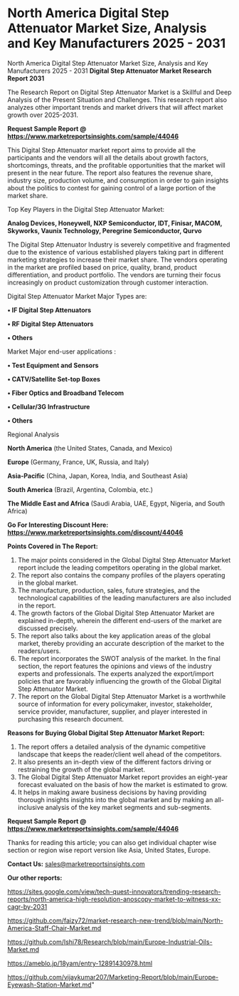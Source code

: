 # North America Digital Step Attenuator Market Size, Analysis and Key Manufacturers 2025 - 2031
North America Digital Step Attenuator Market Size, Analysis and Key Manufacturers 2025 - 2031
<strong>Digital Step Attenuator Market Research Report 2031</strong>

The Research Report on Digital Step Attenuator Market is a Skillful and Deep Analysis of the Present Situation and Challenges. This research report also analyzes other important trends and market drivers that will affect market growth over 2025-2031.

<strong>Request Sample Report @ <a href=https://www.marketreportsinsights.com/sample/44046>https://www.marketreportsinsights.com/sample/44046</a></strong>

This Digital Step Attenuator market report aims to provide all the participants and the vendors will all the details about growth factors, shortcomings, threats, and the profitable opportunities that the market will present in the near future. The report also features the revenue share, industry size, production volume, and consumption in order to gain insights about the politics to contest for gaining control of a large portion of the market share.

Top Key Players in the Digital Step Attenuator Market:

<strong>Analog Devices, Honeywell, NXP Semiconductor, IDT, Finisar, MACOM, Skyworks, Vaunix Technology, Peregrine Semiconductor, Qurvo</strong>

The Digital Step Attenuator Industry is severely competitive and fragmented due to the existence of various established players taking part in different marketing strategies to increase their market share. The vendors operating in the market are profiled based on price, quality, brand, product differentiation, and product portfolio. The vendors are turning their focus increasingly on product customization through customer interaction.

Digital Step Attenuator Market Major Types are:

<strong>•  IF Digital Step Attenuators

•  RF Digital Step Attenuators

•  Others</strong>

Market Major end-user applications :

<strong>•  Test Equipment and Sensors

•  CATV/Satellite Set-top Boxes

•  Fiber Optics and Broadband Telecom

•  Cellular/3G Infrastructure

•  Others</strong>

Regional Analysis

</u><strong><b>North America</b></strong> (the United States, Canada, and Mexico)

<strong><b>Europe </b></strong>(Germany, France, UK, Russia, and Italy)

<strong><b>Asia-Pacific</b></strong> (China, Japan, Korea, India, and Southeast Asia)

<strong><b>South America</b></strong> (Brazil, Argentina, Colombia, etc.)

<strong><b>The Middle East and Africa</b></strong> (Saudi Arabia, UAE, Egypt, Nigeria, and South Africa)

<strong>Go For Interesting Discount Here: <a href=https://www.marketreportsinsights.com/discount/44046>https://www.marketreportsinsights.com/discount/44046</a></strong>

<strong>Points Covered in The Report:</strong>
<ol>
  <li>The major points considered in the Global Digital Step Attenuator Market report include the leading competitors operating in the global market.</li>
  <li>The report also contains the company profiles of the players operating in the global market.</li>
  <li>The manufacture, production, sales, future strategies, and the technological capabilities of the leading manufacturers are also included in the report.</li>
  <li>The growth factors of the Global Digital Step Attenuator Market are explained in-depth, wherein the different end-users of the market are discussed precisely.</li>
  <li>The report also talks about the key application areas of the global market, thereby providing an accurate description of the market to the readers/users.</li>
  <li>The report incorporates the SWOT analysis of the market. In the final section, the report features the opinions and views of the industry experts and professionals. The experts analyzed the export/import policies that are favorably influencing the growth of the Global Digital Step Attenuator Market.</li>
  <li>The report on the Global Digital Step Attenuator Market is a worthwhile source of information for every policymaker, investor, stakeholder, service provider, manufacturer, supplier, and player interested in purchasing this research document.</li>
</ol>
<strong>Reasons for Buying Global Digital Step Attenuator Market Report:</strong>

<ol>
  <li>The report offers a detailed analysis of the dynamic competitive landscape that keeps the reader/client well ahead of the competitors.</li>
  <li>It also presents an in-depth view of the different factors driving or restraining the growth of the global market.</li>
  <li>The Global Digital Step Attenuator Market report provides an eight-year forecast evaluated on the basis of how the market is estimated to grow.</li>
  <li>It helps in making aware business decisions by having providing thorough insights insights into the global market and by making an all-inclusive analysis of the key market segments and sub-segments.</li>
</ol>
<strong>Request Sample Report @ <a href=https://www.marketreportsinsights.com/sample/44046>https://www.marketreportsinsights.com/sample/44046</a></strong>


Thanks for reading this article; you can also get individual chapter wise section or region wise report version like Asia, United States, Europe.

<strong>Contact Us:</strong>
sales@marketreportsinsights.com

<strong>Our other reports:</strong>

<a href=https://sites.google.com/view/tech-quest-innovators/trending-research-reports/north-america-high-resolution-anoscopy-market-to-witness-xx-cagr-by-2031>https://sites.google.com/view/tech-quest-innovators/trending-research-reports/north-america-high-resolution-anoscopy-market-to-witness-xx-cagr-by-2031</a>

<a href=https://github.com/faizy72/market-research-new-trend/blob/main/North-America-Staff-Chair-Market.md>https://github.com/faizy72/market-research-new-trend/blob/main/North-America-Staff-Chair-Market.md</a>

<a href=https://github.com/Ishi78/Research/blob/main/Europe-Industrial-Oils-Market.md>https://github.com/Ishi78/Research/blob/main/Europe-Industrial-Oils-Market.md</a>

<a href=https://ameblo.jp/18yam/entry-12891430978.html>https://ameblo.jp/18yam/entry-12891430978.html</a>

<a href=https://github.com/vijaykumar207/Marketing-Report/blob/main/Europe-Eyewash-Station-Market.md>https://github.com/vijaykumar207/Marketing-Report/blob/main/Europe-Eyewash-Station-Market.md</a>"
